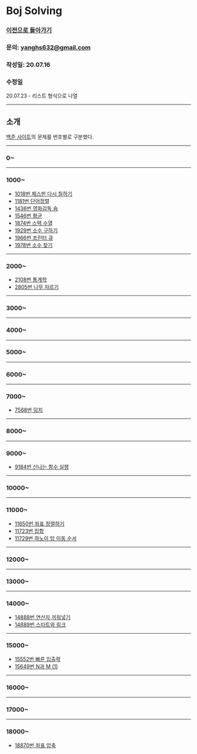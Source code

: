 # Boj Solving

### [이전으로 돌아가기](/README.md)
### 문의: yanghs632@gmail.com
### 작성일: 20.07.16
### 수정일
20.07.23 - 리스트 형식으로 나열


---
## 소개
[백준 사이트](https://www.acmicpc.net/ "백준")의 문제를 번호별로 구분했다.

---

### 0~

---
### 1000~

- [1018번 체스판 다시 칠하기](1018번%20체스판%20다시%20칠하기.md "1018번 체스판 다시 칠하기")
- [1181번 단어정렬](1181번%20단어정렬.md "1181번 단어정렬")
- [1436번 영화감독 숌](1436번%20영화감독%20숌.md "1436번 영화감독 숌")
- [1546번 평균](1546번%20평균.md "1546번 평균")
- [1874번 스택 수열](1874번%20스택%20수열.md "1874번 스택 수열")
- [1929번 소수 구하기](1929번%20소수%20구하기.md "1929번 소수 구하기")
- [1966번 프린터 큐](1966번%20프린터%20큐.md "1966번 프린터 큐")
- [1978번 소수 찾기](1978번%20소수%20찾기.md "1978번 소수 찾기") 

---
### 2000~

- [2108번 통계학](2108번%20통계학.md "2018번 통계학")
- [2805번 나무 자르기](2805번%20나무%20자르기.md "2805번 나무 자르기")
  
---
### 3000~

---
### 4000~

---
### 5000~

---
### 6000~

---
### 7000~
- [7568번 덩치](7568번%20덩치.md "7568번 덩치") 

---
### 8000~

---
### 9000~
- [9184번 신나는 함수 실행](9184번%20신나는%20함수%20실행.md "9184번 신나는 함수 실행")

---
### 10000~

---
### 11000~
- [11650번 좌표 정렬하기](11650번%20좌표%20정렬하기.md "11650번 좌표 정렬하기")
- [11723번 집합](solve/boj/11723번%20집합.md "11723번 집합")
- [11729번 하노이 탑 이동 순서](11729번%20하노이%20탑%20이동%20순서.md "11729번 하노이 탑 이동 순서")

---
### 12000~

---
### 13000~

---
### 14000~
- [14888번 연산자 끼워넣기](14888번%20연산자%20끼워넣기.md "14888번 연산자 끼워넣기")
- [14889번 스타트와 링크](14889번%20스타트와%20링크.md "14889번 스타트와 링크")

---
### 15000~

- [15552번 빠른 입출력](15552번%20빠른%20입출력.md "15552번 빠른 입출력")
- [15649번 N과 M (1)](15649번%20N과%20M%20(1).md "15649번 N과 M")

---
### 16000~

---
### 17000~


---
### 18000~
- [18870번 좌표 압축](18870번%20좌표%20압축.md "18870번 좌표 압축")